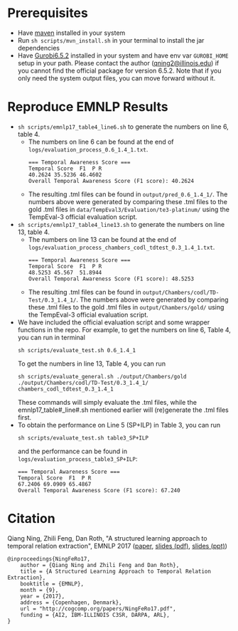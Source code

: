 # Prerequisites
- Have [maven](https://maven.apache.org/install.html) installed in your system
- Run `sh scripts/mvn_install.sh` in your terminal to install the jar dependencies
- Have [Gurobi6.5.2](http://www.gurobi.com/downloads/gurobi-optimizer) installed in your system and have env var `GUROBI_HOME` setup in your path. Please contact the author (qning2@illinois.edu) if you cannot find the official package for version 6.5.2. Note that if you only need the system output files, you can move forward without it.

# Reproduce EMNLP Results
- `sh scripts/emnlp17_table4_line6.sh` to generate the numbers on line 6, table 4.
  - The numbers on line 6 can be found at the end of `logs/evaluation_process_0.6_1.4_1.txt`.
    ```
    === Temporal Awareness Score ===
    Temporal Score  F1  P R
    40.2624 35.5236 46.4602 
    Overall Temporal Awareness Score (F1 score): 40.2624
    ```
  - The resulting .tml files can be found in `output/pred_0.6_1.4_1/`. The numbers above were generated by comparing these .tml files to the gold .tml files in `data/TempEval3/Evaluation/te3-platinum/` using the TempEval-3 official evaluation script.
- `sh scripts/emnlp17_table4_line13.sh` to generate the numbers on line 13, table 4.
  - The numbers on line 13 can be found at the end of `logs/evaluation_process_chambers_codl_tdtest_0.3_1.4_1.txt`.
    ```
    === Temporal Awareness Score ===
    Temporal Score  F1  P R
    48.5253 45.567  51.8944 
    Overall Temporal Awareness Score (F1 score): 48.5253
    ```
  - The resulting .tml files can be found in `output/Chambers/codl/TD-Test/0.3_1.4_1/`. The numbers above were generated by comparing these .tml files to the gold .tml files in `output/Chambers/gold/` using the TempEval-3 official evaluation script.
- We have included the official evaluation script and some wrapper functions in the repo. For example, to get the numbers on line 6, Table 4, you can run in terminal
  ```
  sh scripts/evaluate_test.sh 0.6_1.4_1
  ```
  To get the numbers in line 13, Table 4, you can run
  ```
  sh scripts/evaluate_general.sh ./output/Chambers/gold ./output/Chambers/codl/TD-Test/0.3_1.4_1/ chambers_codl_tdtest_0.3_1.4_1
  ```
  These commands will simply evaluate the .tml files, while the emnlp17_table#_line#.sh mentioned earlier will (re)generate the .tml files first.
- To obtain the performance on Line 5 (SP+ILP) in Table 3, you can run
  ```
  sh scripts/evaluate_test.sh table3_SP+ILP
  ```
  and the performance can be found in `logs/evaluation_process_table3_SP+ILP`:
  ```
  === Temporal Awareness Score ===
  Temporal Score  F1  P R
  67.2406 69.0909 65.4867 
  Overall Temporal Awareness Score (F1 score): 67.240
  ```
# Citation
Qiang Ning, Zhili Feng, Dan Roth, "A structured learning approach to temporal relation extraction", EMNLP 2017 ([paper](http://cogcomp.org/papers/NingFeRo17.pdf), [slides (pdf)](http://qning2.web.engr.illinois.edu/papers/EMNLP-17-presentation-final.pdf), [slides (ppt)](http://cogcomp.org/files/presentations/EMNLP-17-presentation-final.pptx))

```
@inproceedings{NingFeRo17,
    author = {Qiang Ning and Zhili Feng and Dan Roth},
    title = {A Structured Learning Approach to Temporal Relation Extraction},
    booktitle = {EMNLP},
    month = {9},
    year = {2017},
    address = {Copenhagen, Denmark},
    url = "http://cogcomp.org/papers/NingFeRo17.pdf",
    funding = {AI2, IBM-ILLINOIS C3SR, DARPA, ARL},
}
```
